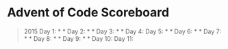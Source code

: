 # Advent of Code Scoreboard
>
> 2015
> Day 1: * * 
> Day 2: * *
> Day 3: * *
> Day 4:
> Day 5: * *
> Day 6: * *
> Day 7: * *
> Day 8: * *
> Day 9: * *
> Day 10:
> Day 11: 

